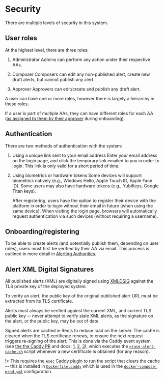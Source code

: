 # Security

There are multiple levels of security in this system.

## User roles

At the highest level, there are three roles:

1. Administrator
   Admins can perform any action under their respective AAs.

2. Composer
   Composers can edit any non-published alert, create new draft alerts, but cannot publish any alert.

3. Approver
   Approvers can edit/create and publish any draft alert.

A user can have one or more roles, however there is largely a hierarchy in these roles.

If a user is part of multiple AAs, they can have different roles for each AA ([as assigned to them by their approver](./alerting-authorities.md) during onboarding).

## Authentication

There are two methods of authentication with the system:

1. Using a unique link sent to your email address
   Enter your email address on the login page, and click the temporary link emailed to you in order to login. This link is only valid for a short period of time.

2. Using biometrics or hardware tokens
   Some devices will support biometrics natively (e.g., Windows Hello, Apple Touch ID, Apple Face ID). Some users may also have hardware tokens (e.g., YubiKeys, Google Titan keys).

   After registering, users have the option to register their device with the platform in order to login without their email in future (when using the same device). When visiting the login page, browsers will automatically request authentication via such devices (without requiring a username).

## Onboarding/registering

To be able to create alerts (and potentially publish them, depending on user roles), users must first be verified by their AA via email. This process is outlined in more detail in [Alerting Authorities](./alerting-authorities.md).

## Alert XML Digital Signatures

All published alerts (XML) are digitally signed using [XMLDSIG](https://www.w3.org/TR/xmldsig-core1/) against the TLS private key of the deployed system.

To verify an alert, the public key of the original published alert URL must be extracted from its TLS certificate.

Alerts must always be verified against the current XML, and current TLS public key -- never attempt to verify stale XML alerts, as the signature on the alert, or the public key, may be out of date.

Signed alerts are cached in Redis to reduce load on the server. The cache is cleared when the TLS certificate renews, to ensure the next request triggers re-signing of the alert. This is done via the Caddy event system (see [the the Caddy PR](https://github.com/caddyserver/caddy/pull/4912) and docs: [1](https://github.com/caddyserver/caddy/pull/4984), [2](https://caddyserver.com/docs/caddyfile/options#event-options), [3](https://caddyserver.com/docs/modules/events.handlers.exec)), which executes the [`erase-alert-cache.sh`](https://github.com/shu8/cap-editor/tree/main/erase-alert-cache.sh) script whenever a new certificate is obtained (for any reason).

!> This requires the [`exec` Caddy plugin](https://github.com/mholt/caddy-events-exec) to run the script that clears the cache -- this is installed in [`Dockerfile.caddy`](https://github.com/shu8/cap-editor/tree/main/Dockerfile.caddy) which is used in the [`docker-compose-prod.yml`](https://github.com/shu8/cap-editor/tree/main/docker-compose-prod.yml) configuration.
